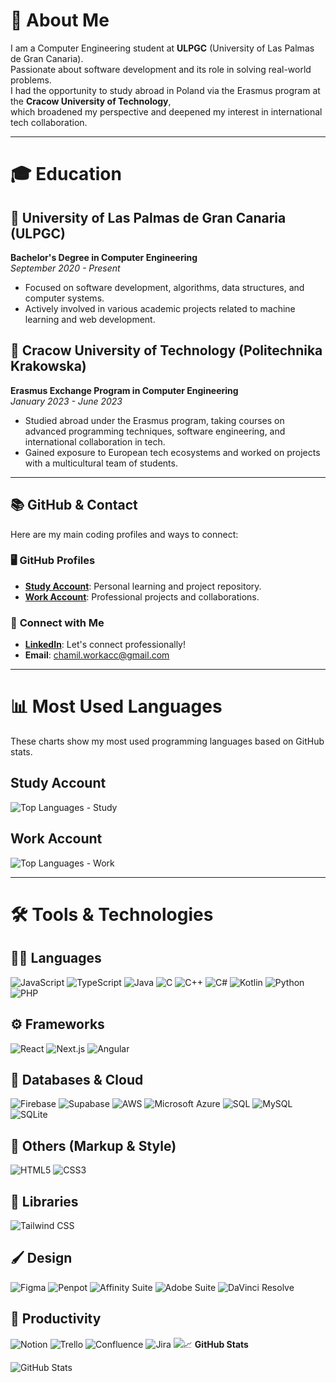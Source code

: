 # 👋 About Me

I am a Computer Engineering student at **ULPGC** (University of Las Palmas de Gran Canaria).  
Passionate about software development and its role in solving real-world problems.  
I had the opportunity to study abroad in Poland via the Erasmus program at the **Cracow University of Technology**,  
which broadened my perspective and deepened my interest in international tech collaboration.

---

# 🎓 Education

## 📍 **University of Las Palmas de Gran Canaria (ULPGC)**

**Bachelor's Degree in Computer Engineering**  
_September 2020 - Present_

- Focused on software development, algorithms, data structures, and computer systems.
- Actively involved in various academic projects related to machine learning and web development.

## 📍 **Cracow University of Technology (Politechnika Krakowska)**

**Erasmus Exchange Program in Computer Engineering**  
_January 2023 - June 2023_

- Studied abroad under the Erasmus program, taking courses on advanced programming techniques, software engineering, and international collaboration in tech.
- Gained exposure to European tech ecosystems and worked on projects with a multicultural team of students.

---

## 📚 **GitHub & Contact**

Here are my main coding profiles and ways to connect:

### 🖥️ **GitHub Profiles**

- **[Study Account](https://github.com/chamilstudy/)**: Personal learning and project repository.
- **[Work Account](https://github.com/chamilwork/)**: Professional projects and collaborations.

### 🔗 **Connect with Me**

- **[LinkedIn](https://www.linkedin.com/in/chamilwork/?trk=opento_sprofile_details)**: Let's connect professionally!
- **Email**: [chamil.workacc@gmail.com](mailto:chamil.workacc@gmail.com)

---

# 📊 Most Used Languages

These charts show my most used programming languages based on GitHub stats.

## Study Account

![Top Languages - Study](https://github-readme-stats.vercel.app/api/top-langs/?username=chamilstudy&layout=compact&langs_count=8)

## Work Account

![Top Languages - Work](https://github-readme-stats.vercel.app/api/top-langs/?username=chamilwork&layout=compact&langs_count=8)

---

# 🛠️ Tools & Technologies

## 🧑‍💻 Languages

<p align="left">
  <img src="https://img.shields.io/badge/JavaScript-121212?style=for-the-badge&logo=javascript&logoColor=F7DF1E" alt="JavaScript" />
  <img src="https://img.shields.io/badge/TypeScript-121212?style=for-the-badge&logo=typescript&logoColor=3178C6" alt="TypeScript" />
  <img src="https://img.shields.io/badge/Java-121212?style=for-the-badge&logo=oracle&logoColor=F80000" alt="Java" />
  <img src="https://img.shields.io/badge/C-121212?style=for-the-badge&logo=c&logoColor=A8B9CC" alt="C" />
  <img src="https://img.shields.io/badge/C++-121212?style=for-the-badge&logo=cplusplus&logoColor=00599C" alt="C++" />
  <img src="https://img.shields.io/badge/C%23-121212?style=for-the-badge&logo=csharp&logoColor=239120" alt="C#" />
  <img src="https://img.shields.io/badge/Kotlin-121212?style=for-the-badge&logo=kotlin&logoColor=7F52FF" alt="Kotlin" />
  <img src="https://img.shields.io/badge/Python-121212?style=for-the-badge&logo=python&logoColor=FFD43B" alt="Python" />
  <img src="https://img.shields.io/badge/PHP-121212?style=for-the-badge&logo=php&logoColor=777BB4" alt="PHP" />
</p>

## ⚙️ Frameworks

<p align="left">
  <img src="https://img.shields.io/badge/React-121212?style=for-the-badge&logo=react&logoColor=61DAFB" alt="React" />
  <img src="https://img.shields.io/badge/Next.js-121212?style=for-the-badge&logo=next.js&logoColor=ffffff" alt="Next.js" />
  <img src="https://img.shields.io/badge/Angular-121212?style=for-the-badge&logo=angular&logoColor=DD0031" alt="Angular" />
</p>

## 🧱 Databases & Cloud

<p align="left">
  <img src="https://img.shields.io/badge/Firebase-121212?style=for-the-badge&logo=firebase&logoColor=FFCA28" alt="Firebase" />
  <img src="https://img.shields.io/badge/Supabase-121212?style=for-the-badge&logo=supabase&logoColor=3ECF8E" alt="Supabase" />
  <img src="https://img.shields.io/badge/AWS-121212?style=for-the-badge&logo=amazonaws&logoColor=FF9900" alt="AWS" />
  <img src="https://img.shields.io/badge/Microsoft_Azure-121212?style=for-the-badge&logo=microsoftazure&logoColor=0078D4" alt="Microsoft Azure" />
  <img src="https://img.shields.io/badge/SQL-121212?style=for-the-badge&logo=postgresql&logoColor=336791" alt="SQL" />
  <img src="https://img.shields.io/badge/MySQL-121212?style=for-the-badge&logo=mysql&logoColor=4479A1" alt="MySQL" />
  <img src="https://img.shields.io/badge/SQLite-121212?style=for-the-badge&logo=sqlite&logoColor=003B57" alt="SQLite" />
</p>

## 🧱 Others (Markup & Style)

<p align="left">
  <img src="https://img.shields.io/badge/HTML5-121212?style=for-the-badge&logo=html5&logoColor=E34F26" alt="HTML5" />
  <img src="https://img.shields.io/badge/CSS3-121212?style=for-the-badge&logo=css3&logoColor=1572B6" alt="CSS3" />
</p>

## 🎨 Libraries

<p align="left">
  <img src="https://img.shields.io/badge/Tailwind CSS-121212?style=for-the-badge&logo=tailwindcss&logoColor=38B2AC" alt="Tailwind CSS" />
</p>

## 🖌️ Design

<p align="left">
  <img src="https://img.shields.io/badge/Figma-121212?style=for-the-badge&logo=figma&logoColor=F24E1E" alt="Figma" />
  <img src="https://img.shields.io/badge/Penpot-121212?style=for-the-badge&logo=penpot&logoColor=ffffff" alt="Penpot" />
  <img src="https://img.shields.io/badge/Affinity_Designer-121212?style=for-the-badge&logo=affinitydesigner&logoColor=00A9E0" alt="Affinity Suite" />
  <img src="https://img.shields.io/badge/Adobe_Creative_Cloud-121212?style=for-the-badge&logo=adobecreativecloud&logoColor=FF0000" alt="Adobe Suite" />
  <img src="https://img.shields.io/badge/DaVinci_Resolve-121212?style=for-the-badge&logo=blackmagicdesign&logoColor=FF9E00" alt="DaVinci Resolve" />
</p>

## 🧠 Productivity

<p align="left">
  <img src="https://img.shields.io/badge/Notion-121212?style=for-the-badge&logo=notion&logoColor=FFFFFF" alt="Notion" />
  <img src="https://img.shields.io/badge/Trello-121212?style=for-the-badge&logo=trello&logoColor=0079BF" alt="Trello" />
  <img src="https://img.shields.io/badge/Confluence-121212?style=for-the-badge&logo=confluence&logoColor=172B4D" alt="Confluence" />
  <img src="https://img.shields.io/badge/Jira-121212?style=for-the-badge&logo=jira&logoColor=0052CC" alt="Jira" />
  <img src="https://img.shields.io/badge/Microsoft_Teams-121212?style=for-the-badge

### 📈 **GitHub Stats**

![GitHub Stats](https://github-readme-stats.vercel.app/api?username=ChamilJose&show_icons=true&count_private=true&hide_title=true)
